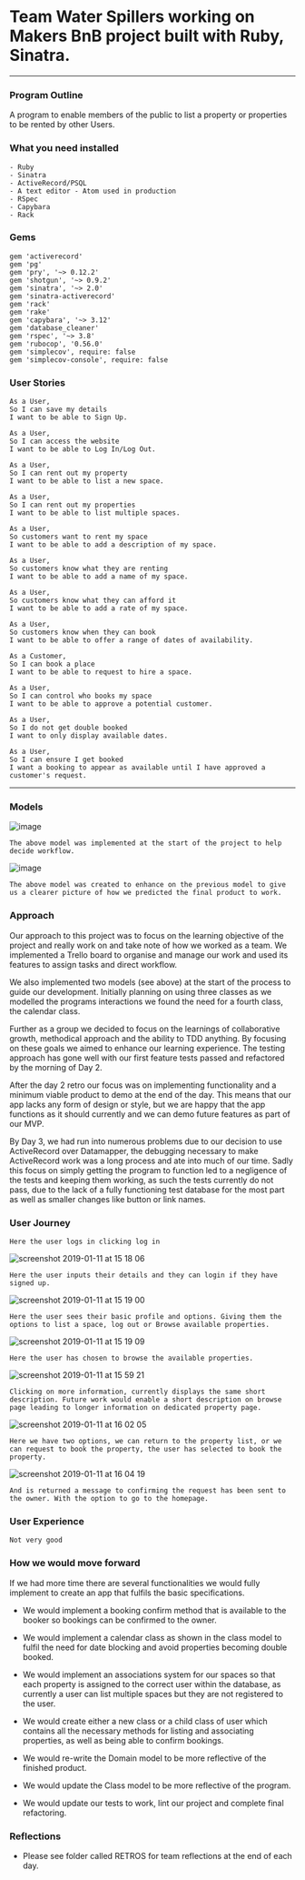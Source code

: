 # Team Water Spillers working on Makers BnB project built with Ruby, Sinatra.
---

### Program Outline ###

A program to enable members of the public to list a property or properties to be rented by other Users.

### What you need installed ###

```
- Ruby
- Sinatra
- ActiveRecord/PSQL
- A text editor - Atom used in production
- RSpec
- Capybara
- Rack
```

### Gems ###

```
gem 'activerecord'
gem 'pg'
gem 'pry', '~> 0.12.2'
gem 'shotgun', '~> 0.9.2'
gem 'sinatra', '~> 2.0'
gem 'sinatra-activerecord'
gem 'rack'
gem 'rake'
gem 'capybara', '~> 3.12'
gem 'database_cleaner'
gem 'rspec', '~> 3.8'
gem 'rubocop', '0.56.0'
gem 'simplecov', require: false
gem 'simplecov-console', require: false
```

### User Stories

```
As a User,
So I can save my details
I want to be able to Sign Up.
```
```
As a User,
So I can access the website
I want to be able to Log In/Log Out.
```
```
As a User,
So I can rent out my property
I want to be able to list a new space.
```
```
As a User,
So I can rent out my properties
I want to be able to list multiple spaces.
```
```
As a User,
So customers want to rent my space
I want to be able to add a description of my space.
```
```
As a User,
So customers know what they are renting
I want to be able to add a name of my space.
```
```
As a User,
So customers know what they can afford it
I want to be able to add a rate of my space.
```
```
As a User,
So customers know when they can book
I want to be able to offer a range of dates of availability.
```
```
As a Customer,
So I can book a place
I want to be able to request to hire a space.
```
```
As a User,
So I can control who books my space
I want to be able to approve a potential customer.
```
```
As a User,
So I do not get double booked
I want to only display available dates.
```  
```
As a User,
So I can ensure I get booked
I want a booking to appear as available until I have approved a customer's request.
```
---



### Models ###

![image](https://user-images.githubusercontent.com/44489447/50907218-bdf47600-141e-11e9-96f5-03def7a339d0.png)
```
The above model was implemented at the start of the project to help decide workflow.
```

![image](https://user-images.githubusercontent.com/44489447/50969697-2c950a80-14d7-11e9-884b-93e5d1572051.png)
```
The above model was created to enhance on the previous model to give us a clearer picture of how we predicted the final product to work.
```
### Approach ###

Our approach to this project was to focus on the learning objective of the project and really work on and take note of how we worked as a team. We implemented a Trello board to organise and manage our work and used its features to assign tasks and direct workflow.

We also implemented two models (see above) at the start of the process to guide our development. Initially planning on using three classes as we modelled the programs interactions we found the need for a fourth class, the calendar class.

Further as a group we decided to focus on the learnings of collaborative growth, methodical approach and the ability to TDD anything. By focusing on these goals we aimed to enhance our learning experience. The testing approach has gone well with our first feature tests passed and refactored by the morning of Day 2.

After the day 2 retro our focus was on implementing functionality and a minimum viable product to demo at the end of the day. This means that our app lacks any form of design or style, but we are happy that the app functions as it should currently and we can demo future features as part of our MVP.

By Day 3, we had run into numerous problems due to our decision to use ActiveRecord over Datamapper, the debugging necessary to make ActiveRecord work was a long process and ate into much of our time. Sadly this focus on simply getting the program to function led to a negligence of the tests and keeping them working, as such the tests currently do not pass, due to the lack of a fully functioning test database for the most part as well as smaller changes like button or link names. 



### User Journey ###
```
Here the user logs in clicking log in
```
![screenshot 2019-01-11 at 15 18 06](https://user-images.githubusercontent.com/44489447/51042521-7273d080-15b4-11e9-9365-1cf6f8d2973d.png)

```
Here the user inputs their details and they can login if they have signed up.
```
![screenshot 2019-01-11 at 15 19 00](https://user-images.githubusercontent.com/44489447/51042666-c1ba0100-15b4-11e9-8d17-274a51d7a76e.png)


```
Here the user sees their basic profile and options. Giving them the options to list a space, log out or Browse available properties.
```
![screenshot 2019-01-11 at 15 19 09](https://user-images.githubusercontent.com/44489447/51042745-f928ad80-15b4-11e9-8cae-170da91dd0f7.png)

```
Here the user has chosen to browse the available properties.
```
![screenshot 2019-01-11 at 15 59 21](https://user-images.githubusercontent.com/44489447/51044814-f2e90000-15b9-11e9-988e-93a0bc8627f2.png)

```
Clicking on more information, currently displays the same short description. Future work would enable a short description on browse page leading to longer information on dedicated property page.
```
![screenshot 2019-01-11 at 16 02 05](https://user-images.githubusercontent.com/44489447/51044947-452a2100-15ba-11e9-90bd-7b28ad80a511.png)

```
Here we have two options, we can return to the property list, or we can request to book the property, the user has selected to book the property.
```
![screenshot 2019-01-11 at 16 04 19](https://user-images.githubusercontent.com/44489447/51045075-9fc37d00-15ba-11e9-8b07-573cdbaa4b6a.png)

```
And is returned a message to confirming the request has been sent to the owner. With the option to go to the homepage.
```
### User Experience ###
```
Not very good
```
### How we would move forward ###

If we had more time there are several functionalities we would fully implement to create an app that fulfils the basic specifications.

- We would implement a booking confirm method that is available to the booker so bookings can be confirmed to the owner.

- We would implement a calendar class as shown in the class model to fulfil the need for date blocking and avoid properties becoming double booked.

- We would implement an associations system for our spaces so that each property is assigned to the correct user within the database, as currently a user can list multiple spaces but they are not registered to the user.

- We would create either a new class or a child class of user which contains all the necessary methods for listing and  associating properties, as well as being able to confirm bookings.

- We would re-write the Domain model to be more reflective of the finished product.

- We would update the Class model to be more reflective of the program.

- We would update our tests to work, lint our project and complete final refactoring.

### Reflections ###

- Please see folder called RETROS for team reflections at the end of each day.
